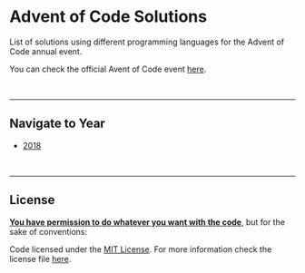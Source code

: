 # Advent of Code Solutions

List of solutions using different programming languages for the Advent of Code annual event.

 You can check the official Avent of Code event [here](https://adventofcode.com/).

<br>
<hr>

## Navigate to Year

* [2018](source/2018)

<br>
<hr>

## License

<b><u>You have permission to do whatever you want with the code</b></u>, but for the sake of conventions:

Code licensed under the [MIT License](https://choosealicense.com/licenses/mit/). For more information check the license file [here](LICENSE).
